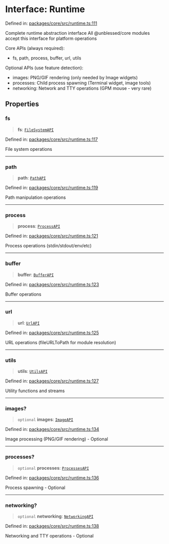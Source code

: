 # Interface: Runtime

Defined in: [packages/core/src/runtime.ts:111](https://github.com/vdeantoni/unblessed/blob/a72e88c91d2a070cc4394e9ee2afc215f7520f53/packages/core/src/runtime.ts#L111)

Complete runtime abstraction interface
All @unblessed/core modules accept this interface for platform operations

Core APIs (always required):
- fs, path, process, buffer, url, utils

Optional APIs (use feature detection):
- images: PNG/GIF rendering (only needed by Image widgets)
- processes: Child process spawning (Terminal widget, image tools)
- networking: Network and TTY operations (GPM mouse - very rare)

## Properties

### fs

> **fs**: [`FileSystemAPI`](runtime.Interface.FileSystemAPI.md)

Defined in: [packages/core/src/runtime.ts:117](https://github.com/vdeantoni/unblessed/blob/a72e88c91d2a070cc4394e9ee2afc215f7520f53/packages/core/src/runtime.ts#L117)

File system operations

***

### path

> **path**: [`PathAPI`](runtime.Interface.PathAPI.md)

Defined in: [packages/core/src/runtime.ts:119](https://github.com/vdeantoni/unblessed/blob/a72e88c91d2a070cc4394e9ee2afc215f7520f53/packages/core/src/runtime.ts#L119)

Path manipulation operations

***

### process

> **process**: [`ProcessAPI`](runtime.Interface.ProcessAPI.md)

Defined in: [packages/core/src/runtime.ts:121](https://github.com/vdeantoni/unblessed/blob/a72e88c91d2a070cc4394e9ee2afc215f7520f53/packages/core/src/runtime.ts#L121)

Process operations (stdin/stdout/env/etc)

***

### buffer

> **buffer**: [`BufferAPI`](runtime.Interface.BufferAPI.md)

Defined in: [packages/core/src/runtime.ts:123](https://github.com/vdeantoni/unblessed/blob/a72e88c91d2a070cc4394e9ee2afc215f7520f53/packages/core/src/runtime.ts#L123)

Buffer operations

***

### url

> **url**: [`UrlAPI`](runtime.Interface.UrlAPI.md)

Defined in: [packages/core/src/runtime.ts:125](https://github.com/vdeantoni/unblessed/blob/a72e88c91d2a070cc4394e9ee2afc215f7520f53/packages/core/src/runtime.ts#L125)

URL operations (fileURLToPath for module resolution)

***

### utils

> **utils**: [`UtilsAPI`](runtime.Interface.UtilsAPI.md)

Defined in: [packages/core/src/runtime.ts:127](https://github.com/vdeantoni/unblessed/blob/a72e88c91d2a070cc4394e9ee2afc215f7520f53/packages/core/src/runtime.ts#L127)

Utility functions and streams

***

### images?

> `optional` **images**: [`ImageAPI`](runtime.Interface.ImageAPI.md)

Defined in: [packages/core/src/runtime.ts:134](https://github.com/vdeantoni/unblessed/blob/a72e88c91d2a070cc4394e9ee2afc215f7520f53/packages/core/src/runtime.ts#L134)

Image processing (PNG/GIF rendering) - Optional

***

### processes?

> `optional` **processes**: [`ProcessesAPI`](runtime.Interface.ProcessesAPI.md)

Defined in: [packages/core/src/runtime.ts:136](https://github.com/vdeantoni/unblessed/blob/a72e88c91d2a070cc4394e9ee2afc215f7520f53/packages/core/src/runtime.ts#L136)

Process spawning - Optional

***

### networking?

> `optional` **networking**: [`NetworkingAPI`](runtime.Interface.NetworkingAPI.md)

Defined in: [packages/core/src/runtime.ts:138](https://github.com/vdeantoni/unblessed/blob/a72e88c91d2a070cc4394e9ee2afc215f7520f53/packages/core/src/runtime.ts#L138)

Networking and TTY operations - Optional
